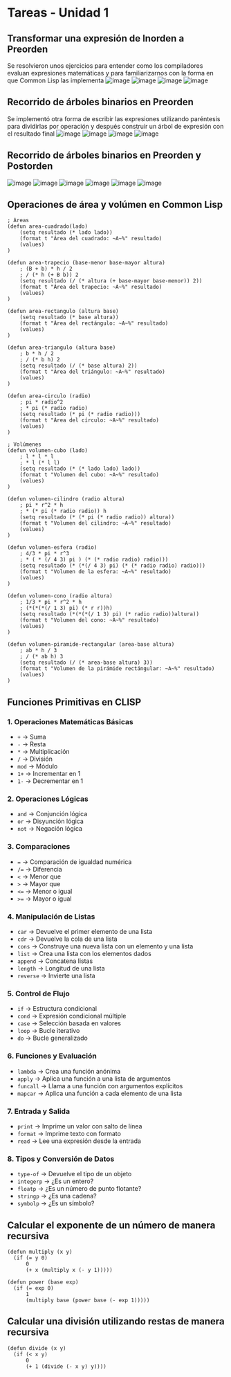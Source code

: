 # Tareas - Unidad 1

## Transformar una expresión de Inorden a Preorden
Se resolvieron unos ejercicios para entender como los compiladores evaluan expresiones matemáticas y para familiarizarnos con la forma en que Common Lisp las implementa
![image](./Fotos/Inorden/1.jpeg)
![image](./Fotos/Inorden/2.jpeg)
![image](./Fotos/Inorden/3.jpeg)
![image](./Fotos/Inorden/4.jpeg)

## Recorrido de árboles binarios en Preorden
Se implementó otra forma de escribir las expresiones utilizando paréntesis para dividirlas por operación y después construir un árbol de expresión con el resultado final 
![image](./Fotos/Inorden/5.jpeg)
![image](./Fotos/Inorden/6.jpeg)
![image](./Fotos/Inorden/7.jpeg)
![image](./Fotos/Inorden/8.jpeg)

## Recorrido de árboles binarios en Preorden y Postorden
![image](./Fotos/Inorden/9.jpeg)
![image](./Fotos/Inorden/10.jpeg)
![image](./Fotos/Inorden/11.jpeg)
![image](./Fotos/Inorden/12.jpeg)
![image](./Fotos/Inorden/13.jpeg)
![image](./Fotos/Inorden/14.jpeg)


## Operaciones de área y volúmen en Common Lisp
```
; Áreas
(defun area-cuadrado(lado)
    (setq resultado (* lado lado))
    (format t "Área del cuadrado: ~A~%" resultado)
    (values)
)

(defun area-trapecio (base-menor base-mayor altura)
    ; (B + b) * h / 2
    ; / (* h (+ B b)) 2
    (setq resultado (/ (* altura (+ base-mayor base-menor)) 2))
    (format t "Área del trapecio: ~A~%" resultado)
    (values)
)

(defun area-rectangulo (altura base)
    (setq resultado (* base altura))
    (format t "Área del rectángulo: ~A~%" resultado)
    (values)
)

(defun area-triangulo (altura base)
    ; b * h / 2
    ; / (* b h) 2
    (setq resultado (/ (* base altura) 2)) 
    (format t "Área del triángulo: ~A~%" resultado)
    (values)
)

(defun area-circulo (radio)
    ; pi * radio^2
    ; * pi (* radio radio)
    (setq resultado (* pi (* radio radio)))
    (format t "Área del círculo: ~A~%" resultado)
    (values)
)

; Volúmenes
(defun volumen-cubo (lado)
    ; l * l * l
    ; * l (* l l)
    (setq resultado (* (* lado lado) lado))
    (format t "Volumen del cubo: ~A~%" resultado)
    (values)
)

(defun volumen-cilindro (radio altura)
    ; pi * r^2 * h
    ; * (* pi (* radio radio)) h
    (setq resultado (* (* pi (* radio radio)) altura))
    (format t "Volumen del cilindro: ~A~%" resultado)
    (values)
)

(defun volumen-esfera (radio)
    ; 4/3 * pi * r^3
    ; * ( * (/ 4 3) pi ) (* (* radio radio) radio)))
    (setq resultado (* (*(/ 4 3) pi) (* (* radio radio) radio)))
    (format t "Volumen de la esfera: ~A~%" resultado)
    (values)
)

(defun volumen-cono (radio altura)
    ; 1/3 * pi * r^2 * h
    ; (*(*(*(/ 1 3) pi) (* r r))h)
    (setq resultado (*(*(*(/ 1 3) pi) (* radio radio))altura))
    (format t "Volumen del cono: ~A~%" resultado)
    (values)
)

(defun volumen-piramide-rectangular (area-base altura)
    ; ab * h / 3
    ; / (* ab h) 3
    (setq resultado (/ (* area-base altura) 3))
    (format t "Volumen de la pirámide rectángular: ~A~%" resultado)
    (values)
)
```

## Funciones Primitivas en CLISP

### 1. Operaciones Matemáticas Básicas
- `+` → Suma
- `-` → Resta
- `*` → Multiplicación
- `/` → División
- `mod` → Módulo
- `1+` → Incrementar en 1
- `1-` → Decrementar en 1

### 2. Operaciones Lógicas
- `and` → Conjunción lógica
- `or` → Disyunción lógica
- `not` → Negación lógica

### 3. Comparaciones
- `=` → Comparación de igualdad numérica
- `/=` → Diferencia
- `<` → Menor que
- `>` → Mayor que
- `<=` → Menor o igual
- `>=` → Mayor o igual

### 4. Manipulación de Listas
- `car` → Devuelve el primer elemento de una lista
- `cdr` → Devuelve la cola de una lista
- `cons` → Construye una nueva lista con un elemento y una lista
- `list` → Crea una lista con los elementos dados
- `append` → Concatena listas
- `length` → Longitud de una lista
- `reverse` → Invierte una lista

### 5. Control de Flujo
- `if` → Estructura condicional
- `cond` → Expresión condicional múltiple
- `case` → Selección basada en valores
- `loop` → Bucle iterativo
- `do` → Bucle generalizado

### 6. Funciones y Evaluación
- `lambda` → Crea una función anónima
- `apply` → Aplica una función a una lista de argumentos
- `funcall` → Llama a una función con argumentos explícitos
- `mapcar` → Aplica una función a cada elemento de una lista

### 7. Entrada y Salida
- `print` → Imprime un valor con salto de línea
- `format` → Imprime texto con formato
- `read` → Lee una expresión desde la entrada

### 8. Tipos y Conversión de Datos
- `type-of` → Devuelve el tipo de un objeto
- `integerp` → ¿Es un entero?
- `floatp` → ¿Es un número de punto flotante?
- `stringp` → ¿Es una cadena?
- `symbolp` → ¿Es un símbolo?


## Calcular el exponente de un número de manera recursiva

```
(defun multiply (x y)
  (if (= y 0)
      0
      (+ x (multiply x (- y 1)))))

(defun power (base exp)
  (if (= exp 0)
      1
      (multiply base (power base (- exp 1)))))
```

## Calcular una división utilizando restas de manera recursiva

```
(defun divide (x y)
  (if (< x y)
      0
      (+ 1 (divide (- x y) y))))

```
